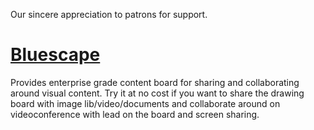 Our sincere appreciation to patrons for support. 

# [Bluescape](https://bluescape.com)
Provides enterprise grade content board for sharing and collaborating around visual content. 
Try it at no cost if you want to share the drawing board with image lib/video/documents and collaborate around on videoconference with lead on the board and screen sharing.

